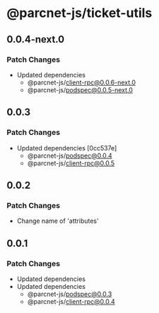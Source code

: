 # @parcnet-js/ticket-utils

## 0.0.4-next.0

### Patch Changes

- Updated dependencies
  - @parcnet-js/client-rpc@0.0.6-next.0
  - @parcnet-js/podspec@0.0.5-next.0

## 0.0.3

### Patch Changes

- Updated dependencies [0cc537e]
  - @parcnet-js/podspec@0.0.4
  - @parcnet-js/client-rpc@0.0.5

## 0.0.2

### Patch Changes

- Change name of 'attributes'

## 0.0.1

### Patch Changes

- Updated dependencies
- Updated dependencies
  - @parcnet-js/podspec@0.0.3
  - @parcnet-js/client-rpc@0.0.4
